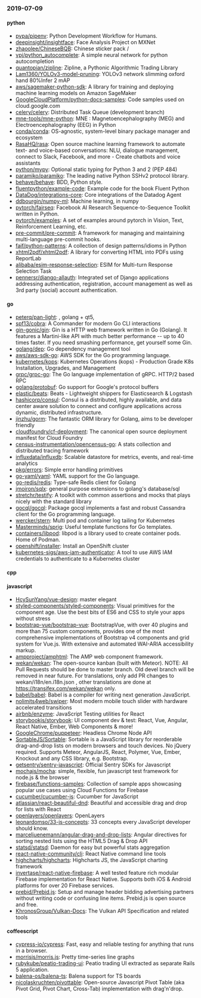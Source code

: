 ### 2019-07-09

#### python
* [pypa/pipenv](https://github.com/pypa/pipenv): Python Development Workflow for Humans.
* [deepinsight/insightface](https://github.com/deepinsight/insightface): Face Analysis Project on MXNet
* [zhaoolee/ChineseBQB](https://github.com/zhaoolee/ChineseBQB): Chinese sticker pack / 
* [vpj/python_autocomplete](https://github.com/vpj/python_autocomplete): A simple neural network for python autocompletion
* [quantopian/zipline](https://github.com/quantopian/zipline): Zipline, a Pythonic Algorithmic Trading Library
* [Lam1360/YOLOv3-model-pruning](https://github.com/Lam1360/YOLOv3-model-pruning):  YOLOv3 network slimming oxford hand  80%Infer  2 mAP 
* [aws/sagemaker-python-sdk](https://github.com/aws/sagemaker-python-sdk): A library for training and deploying machine learning models on Amazon SageMaker
* [GoogleCloudPlatform/python-docs-samples](https://github.com/GoogleCloudPlatform/python-docs-samples): Code samples used on cloud.google.com
* [celery/celery](https://github.com/celery/celery): Distributed Task Queue (development branch)
* [mne-tools/mne-python](https://github.com/mne-tools/mne-python): MNE : Magnetoencephalography (MEG) and Electroencephalography (EEG) in Python
* [conda/conda](https://github.com/conda/conda): OS-agnostic, system-level binary package manager and ecosystem
* [RasaHQ/rasa](https://github.com/RasaHQ/rasa):  Open source machine learning framework to automate text- and voice-based conversations: NLU, dialogue management, connect to Slack, Facebook, and more - Create chatbots and voice assistants
* [python/mypy](https://github.com/python/mypy): Optional static typing for Python 3 and 2 (PEP 484)
* [paramiko/paramiko](https://github.com/paramiko/paramiko): The leading native Python SSHv2 protocol library.
* [behave/behave](https://github.com/behave/behave): BDD, Python style.
* [fluentpython/example-code](https://github.com/fluentpython/example-code): Example code for the book Fluent Python
* [DataDog/integrations-core](https://github.com/DataDog/integrations-core): Core integrations of the Datadog Agent
* [ddbourgin/numpy-ml](https://github.com/ddbourgin/numpy-ml): Machine learning, in numpy
* [pytorch/fairseq](https://github.com/pytorch/fairseq): Facebook AI Research Sequence-to-Sequence Toolkit written in Python.
* [pytorch/examples](https://github.com/pytorch/examples): A set of examples around pytorch in Vision, Text, Reinforcement Learning, etc.
* [pre-commit/pre-commit](https://github.com/pre-commit/pre-commit): A framework for managing and maintaining multi-language pre-commit hooks.
* [faif/python-patterns](https://github.com/faif/python-patterns): A collection of design patterns/idioms in Python
* [xhtml2pdf/xhtml2pdf](https://github.com/xhtml2pdf/xhtml2pdf): A library for converting HTML into PDFs using ReportLab
* [alibaba/esim-response-selection](https://github.com/alibaba/esim-response-selection): ESIM for Multi-turn Response Selection Task
* [pennersr/django-allauth](https://github.com/pennersr/django-allauth): Integrated set of Django applications addressing authentication, registration, account management as well as 3rd party (social) account authentication.

#### go
* [peterq/pan-light](https://github.com/peterq/pan-light): , golang + qt5, 
* [spf13/cobra](https://github.com/spf13/cobra): A Commander for modern Go CLI interactions
* [gin-gonic/gin](https://github.com/gin-gonic/gin): Gin is a HTTP web framework written in Go (Golang). It features a Martini-like API with much better performance -- up to 40 times faster. If you need smashing performance, get yourself some Gin.
* [golang/dep](https://github.com/golang/dep): Go dependency management tool
* [aws/aws-sdk-go](https://github.com/aws/aws-sdk-go): AWS SDK for the Go programming language.
* [kubernetes/kops](https://github.com/kubernetes/kops): Kubernetes Operations (kops) - Production Grade K8s Installation, Upgrades, and Management
* [grpc/grpc-go](https://github.com/grpc/grpc-go): The Go language implementation of gRPC. HTTP/2 based RPC
* [golang/protobuf](https://github.com/golang/protobuf): Go support for Google's protocol buffers
* [elastic/beats](https://github.com/elastic/beats):  Beats - Lightweight shippers for Elasticsearch & Logstash
* [hashicorp/consul](https://github.com/hashicorp/consul): Consul is a distributed, highly available, and data center aware solution to connect and configure applications across dynamic, distributed infrastructure.
* [jinzhu/gorm](https://github.com/jinzhu/gorm): The fantastic ORM library for Golang, aims to be developer friendly
* [cloudfoundry/cf-deployment](https://github.com/cloudfoundry/cf-deployment): The canonical open source deployment manifest for Cloud Foundry
* [census-instrumentation/opencensus-go](https://github.com/census-instrumentation/opencensus-go): A stats collection and distributed tracing framework
* [influxdata/influxdb](https://github.com/influxdata/influxdb): Scalable datastore for metrics, events, and real-time analytics
* [pkg/errors](https://github.com/pkg/errors): Simple error handling primitives
* [go-yaml/yaml](https://github.com/go-yaml/yaml): YAML support for the Go language.
* [go-redis/redis](https://github.com/go-redis/redis): Type-safe Redis client for Golang
* [jmoiron/sqlx](https://github.com/jmoiron/sqlx): general purpose extensions to golang's database/sql
* [stretchr/testify](https://github.com/stretchr/testify): A toolkit with common assertions and mocks that plays nicely with the standard library
* [gocql/gocql](https://github.com/gocql/gocql): Package gocql implements a fast and robust Cassandra client for the Go programming language.
* [wercker/stern](https://github.com/wercker/stern):  Multi pod and container log tailing for Kubernetes
* [Masterminds/sprig](https://github.com/Masterminds/sprig): Useful template functions for Go templates.
* [containers/libpod](https://github.com/containers/libpod): libpod is a library used to create container pods. Home of Podman.
* [openshift/installer](https://github.com/openshift/installer): Install an OpenShift cluster
* [kubernetes-sigs/aws-iam-authenticator](https://github.com/kubernetes-sigs/aws-iam-authenticator): A tool to use AWS IAM credentials to authenticate to a Kubernetes cluster

#### cpp

#### javascript
* [HcySunYang/vue-design](https://github.com/HcySunYang/vue-design):  master elegant
* [styled-components/styled-components](https://github.com/styled-components/styled-components): Visual primitives for the component age. Use the best bits of ES6 and CSS to style your apps without stress 
* [bootstrap-vue/bootstrap-vue](https://github.com/bootstrap-vue/bootstrap-vue): BootstrapVue, with over 40 plugins and more than 75 custom components, provides one of the most comprehensive implementations of Bootstrap v4 components and grid system for Vue.js. With extensive and automated WAI-ARIA accessibility markup.
* [ampproject/amphtml](https://github.com/ampproject/amphtml): The AMP web component framework.
* [wekan/wekan](https://github.com/wekan/wekan): The open-source kanban (built with Meteor). NOTE: All Pull Requests should be done to master branch. Old devel branch will be removed in near future. For translations, only add PR changes to wekan/i18n/en.i18n.json , other translations are done at https://transifex.com/wekan/wekan only.
* [babel/babel](https://github.com/babel/babel):  Babel is a compiler for writing next generation JavaScript.
* [nolimits4web/swiper](https://github.com/nolimits4web/swiper): Most modern mobile touch slider with hardware accelerated transitions
* [airbnb/enzyme](https://github.com/airbnb/enzyme): JavaScript Testing utilities for React
* [storybookjs/storybook](https://github.com/storybookjs/storybook): UI component dev & test: React, Vue, Angular, React Native, Ember, Web Components & more!
* [GoogleChrome/puppeteer](https://github.com/GoogleChrome/puppeteer): Headless Chrome Node API
* [SortableJS/Sortable](https://github.com/SortableJS/Sortable): Sortable  is a JavaScript library for reorderable drag-and-drop lists on modern browsers and touch devices. No jQuery required. Supports Meteor, AngularJS, React, Polymer, Vue, Ember, Knockout and any CSS library, e.g. Bootstrap.
* [getsentry/sentry-javascript](https://github.com/getsentry/sentry-javascript): Official Sentry SDKs for Javascript
* [mochajs/mocha](https://github.com/mochajs/mocha):  simple, flexible, fun javascript test framework for node.js & the browser
* [firebase/functions-samples](https://github.com/firebase/functions-samples): Collection of sample apps showcasing popular use cases using Cloud Functions for Firebase
* [cucumber/cucumber-js](https://github.com/cucumber/cucumber-js): Cucumber for JavaScript
* [atlassian/react-beautiful-dnd](https://github.com/atlassian/react-beautiful-dnd): Beautiful and accessible drag and drop for lists with React
* [openlayers/openlayers](https://github.com/openlayers/openlayers): OpenLayers
* [leonardomso/33-js-concepts](https://github.com/leonardomso/33-js-concepts):  33 concepts every JavaScript developer should know.
* [marceljuenemann/angular-drag-and-drop-lists](https://github.com/marceljuenemann/angular-drag-and-drop-lists): Angular directives for sorting nested lists using the HTML5 Drag & Drop API
* [statsd/statsd](https://github.com/statsd/statsd): Daemon for easy but powerful stats aggregation
* [react-native-community/cli](https://github.com/react-native-community/cli): React Native command line tools
* [highcharts/highcharts](https://github.com/highcharts/highcharts): Highcharts JS, the JavaScript charting framework
* [invertase/react-native-firebase](https://github.com/invertase/react-native-firebase):  A well tested feature rich modular Firebase implementation for React Native. Supports both iOS & Android platforms for over 20 Firebase services.
* [prebid/Prebid.js](https://github.com/prebid/Prebid.js): Setup and manage header bidding advertising partners without writing code or confusing line items. Prebid.js is open source and free.
* [KhronosGroup/Vulkan-Docs](https://github.com/KhronosGroup/Vulkan-Docs): The Vulkan API Specification and related tools

#### coffeescript
* [cypress-io/cypress](https://github.com/cypress-io/cypress): Fast, easy and reliable testing for anything that runs in a browser.
* [morrisjs/morris.js](https://github.com/morrisjs/morris.js): Pretty time-series line graphs
* [rubykube/peatio-trading-ui](https://github.com/rubykube/peatio-trading-ui): Peatio trading UI extracted as separate Rails 5 application.
* [balena-os/balena-ts](https://github.com/balena-os/balena-ts): Balena support for TS boards
* [nicolaskruchten/pivottable](https://github.com/nicolaskruchten/pivottable): Open-source Javascript Pivot Table (aka Pivot Grid, Pivot Chart, Cross-Tab) implementation with drag'n'drop.

